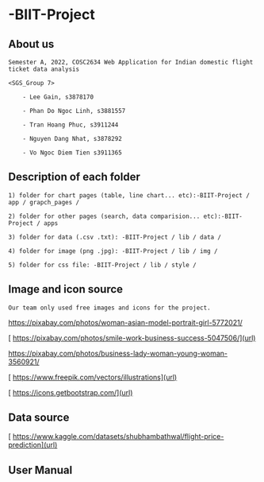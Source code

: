 # -BIIT-Project



## About us



    Semester A, 2022, COSC2634 Web Application for Indian domestic flight ticket data analysis
    
    <SGS_Group 7>

        - Lee Gain, s3878170

        - Phan Do Ngoc Linh, s3881557

        - Tran Hoang Phuc, s3911244

        - Nguyen Dang Nhat, s3878292

        - Vo Ngoc Diem Tien s3911365




##  Description of each folder
    1) folder for chart pages (table, line chart... etc):-BIIT-Project / app / grapch_pages /

    2) folder for other pages (search, data comparision... etc):-BIIT-Project / apps

    3) folder for data (.csv .txt): -BIIT-Project / lib / data /

    4) folder for image (png .jpg): -BIIT-Project / lib / img /

    5) folder for css file: -BIIT-Project / lib / style /


##  Image and icon source 
    Our team only used free images and icons for the project.

[    https://pixabay.com/photos/woman-asian-model-portrait-girl-5772021/ ](url)


[    https://pixabay.com/photos/smile-work-business-success-5047506/](url)


[    https://pixabay.com/photos/business-lady-woman-young-woman-3560921/ ](url)


[    https://www.freepik.com/vectors/illustrations](url)


[    https://icons.getbootstrap.com/](url)


##  Data source
[  https://www.kaggle.com/datasets/shubhambathwal/flight-price-prediction](url)

##  User Manual
